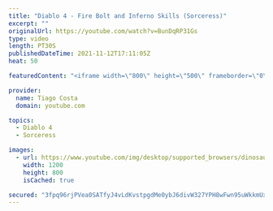 ```yaml
---
title: "Diablo 4 - Fire Bolt and Inferno Skills (Sorceress)"
excerpt: ""
originalUrl: https://youtube.com/watch?v=BunDqRP31Gs
type: video
length: PT30S
publishedDateTime: 2021-11-12T17:11:05Z
heat: 50

featuredContent: "<iframe width=\"800\" height=\"500\" frameborder=\"0\" src=\"https://www.youtube.com/embed/BunDqRP31Gs\" allow=\"accelerometer; autoplay; encrypted-media; gyroscope; picture-in-picture\" allowfullscreen></iframe>"

provider:
  name: Tiago Costa
  domain: youtube.com

topics:
  - Diablo 4
  - Sorceress

images:
  - url: https://www.youtube.com/img/desktop/supported_browsers/dinosaur.png
    width: 1200
    height: 800
    isCached: true

secured: "3fpq96rjPVea0SATfyJ4vLdKvstpgdMe0ybJ6divW327YPH8wFwn95uWkkmUxOq0EhXSNgAc7fCeiEQsWYr+Uq1CBkqh6ug6en1kCGMIsdg4tm7k+9te6GDnUP7MWyEGEOzphq8J/o+6TinUByBoUHrOzUPXViKyS/SbENg4vTOj8iaRvdYCl77gn7MGl/i/ADGLRFg5di5g4p1f23+wvzytmaORyD2U2/0wEUigl4bKhpacJ+Uy0WYFE/Ds1cGFE25snhThf4hRb44izIEzLA3ullPEIu3j5J3kZoXjcpbrrMOsF5jfVxxLu1WINNKy5IZdEGAVY0sdoiBdDsXh9KBaV4nGlkkbx46Epwt9YtKdr7fReYhELaNaXxL/icvHR49GdPBVyLLhWeAvygoe2LXk3Z0W0B4O9qAxKOFsZRA=;y98NtQpFmwvGrnjsN1NCuw=="
---
```


